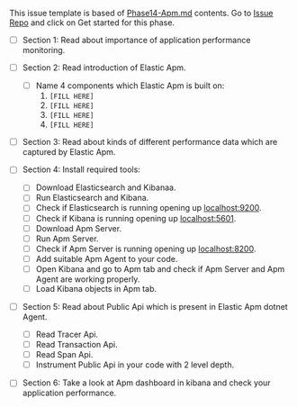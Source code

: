This issue template is based of [Phase14-Apm.md](./Phase14-Apm.md) contents. Go to [Issue Repo](https://github.com/Star-Academy/codestar-intern-issues/issues/new/choose) and click on Get started for this phase.


- [ ] Section 1: Read about importance of application performance monitoring.
- [ ] Section 2: Read introduction of Elastic Apm.
    - [ ] Name 4 components which Elastic Apm is built on:
        1. `[FILL HERE]`
        1. `[FILL HERE]`
        1. `[FILL HERE]`
        1. `[FILL HERE]`
- [ ] Section 3: Read about kinds of different performance data which are captured by Elastic Apm.
- [ ] Section 4: Install required tools:
    - [ ] Download Elasticsearch and Kibanaa.
    - [ ] Run Elasticsearch and Kibana.
    - [ ] Check if Elasticsearch is running opening up [localhost:9200](localhost:9200).
    - [ ] Check if Kibana is running opening up [localhost:5601](localhost:5601).
    - [ ] Download Apm Server.
    - [ ] Run Apm Server.
    - [ ] Check if Apm Server is running opening up [localhost:8200](localhost:8200).
    - [ ] Add suitable Apm Agent to your code.
    - [ ] Open Kibana and go to Apm tab and check if Apm Server and Apm Agent are working properly.
    - [ ] Load Kibana objects in Apm tab.
- [ ] Section 5: Read about Public Api which is present in Elastic Apm dotnet Agent.
    - [ ] Read Tracer Api.
    - [ ] Read Transaction Api.
    - [ ] Read Span Api.
    - [ ] Instrument Public Api in your code with 2 level depth.
- [ ] Section 6: Take a look at Apm dashboard in kibana and check your application performance.

